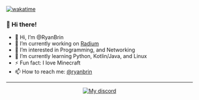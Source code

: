 [![wakatime](https://wakatime.com/badge/user/efbea6b8-0413-406e-acdb-c0a64ccf466a.svg)](https://wakatime.com/@efbea6b8-0413-406e-acdb-c0a64ccf466a)

### 👋 Hi there!

- 👋 Hi, I’m @RyanBrin
- 🔭 I’m currently working on [Radium](https://discord.com/users/852979622709690438)
- 👀 I’m interested in Programming, and Networking
- 🌱 I’m currently learning Python, Kotlin/Java, and Linux
- ⚡ Fun fact: I love Minecraft
- 📫 How to reach me: [@ryanbrin](https://discord.com/users/852979622709690438)

---


<!--START_SECTION:waka-->
<!--END_SECTION:waka-->



<p align="center">
    <a href="https://discord.com/users/852979622709690438"">
        <img alt="My discord" src="https://lanyard.cnrad.dev/api/852979622709690438?hideBadges=false&hideStatus=false">
    </a>
</p>

<div align="center">
